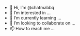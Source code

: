 - 👋 Hi, I’m @chatmabbq
- 👀 I’m interested in ...
- 🌱 I’m currently learning ...
- 💞️ I’m looking to collaborate on ...
- 📫 How to reach me ...

<!---
chatmabbq/chatmabbq is a ✨ special ✨ repository because its `README.md` (this file) appears on your GitHub profile.
You can click the Preview link to take a look at your changes.
--->

